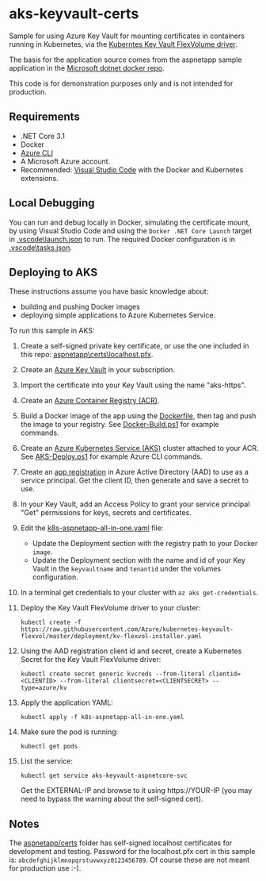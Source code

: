 # aks-keyvault-certs

Sample for using Azure Key Vault for mounting certificates in containers running
in Kubernetes, via the
[Kuberntes Key Vault FlexVolume driver](https://github.com/Azure/kubernetes-keyvault-flexvol).

The basis for the application source comes from the aspnetapp sample application in the
[Microsoft dotnet docker repo](https://github.com/dotnet/dotnet-docker).

This code is for demonstration purposes only and is not intended for production.

## Requirements

- .NET Core 3.1
- Docker
- [Azure CLI](https://docs.microsoft.com/en-us/cli/azure/install-azure-cli?view=azure-cli-latest)
- A Microsoft Azure account.
- Recommended: [Visual Studio Code](https://code.visualstudio.com/)
  with the Docker and Kubernetes extensions.

## Local Debugging

You can run and debug locally in Docker, simulating the certificate mount, by using
Visual Studio Code and using the `Docker .NET Core Launch` target in
[.vscode\launch.json](.vscode\launch.json) to run. The required Docker configuration
is in [.vscode\tasks.json](.vscode\tasks.json).

## Deploying to AKS

These instructions assume you have basic knowledge about:

- building and pushing Docker images
- deploying simple applications to Azure Kubernetes Service.

To run this sample in AKS:

1. Create a self-signed private key certificate, or use the one included in this repo:
   [aspnetapp\certs\localhost.pfx](aspnetapp\certs\localhost.pfx).

2. Create an [Azure Key Vault](https://azure.microsoft.com/en-us/services/key-vault/)
   in your subscription.

3. Import the certificate into your Key Vault using the name "aks-https".

4. Create an [Azure Container Registry (ACR)](https://azure.microsoft.com/en-us/services/container-registry/).

5. Build a Docker image of the app using the [Dockerfile](Dockerfile),
   then tag and push the image to your registry.
   See [Docker-Build.ps1](Docker-Build.ps1) for example commands.

6. Create an [Azure Kubernetes Service (AKS)](https://azure.microsoft.com/en-us/services/kubernetes-service/)
   cluster attached to your ACR.
   See [AKS-Deploy.ps1](AKS-Deploy.ps1) for example Azure CLI commands.

7. Create an [app registration](https://docs.microsoft.com/en-us/azure/active-directory/develop/quickstart-register-app)
   in Azure Active Directory (AAD) to use as a service principal. Get the client ID,
   then generate and save a secret to use.

8. In your Key Vault, add an Access Policy to grant your service principal "Get"
   permissions for keys, secrets and certificates.

9. Edit the [k8s-aspnetapp-all-in-one.yaml](k8s-aspnetapp-all-in-one.yaml) file:
   - Update the Deployment section with the registry path to your Docker `image`.
   - Update the Deployment section with the name and id of your Key Vault in the
     `keyvaultname` and `tenantid` under the volumes configuration.

10. In a terminal get credentials to your cluster with `az aks get-credentials`.

11. Deploy the Key Vault FlexVolume driver to your cluster:

    `kubectl create -f https://raw.githubusercontent.com/Azure/kubernetes-keyvault-flexvol/master/deployment/kv-flexvol-installer.yaml`

12. Using the AAD registration client id and secret, create a Kubernetes Secret for the
    Key Vault FlexVolume driver:

    `kubectl create secret generic kvcreds --from-literal clientid=<CLIENTID> --from-literal clientsecret=<CLIENTSECRET> --type=azure/kv`

13. Apply the application YAML:

    `kubectl apply -f k8s-aspnetapp-all-in-one.yaml`

14. Make sure the pod is running:

    `kubectl get pods`

15. List the service:

    `kubectl get service aks-keyvault-aspnetcore-svc`

    Get the EXTERNAL-IP and browse to it using https://YOUR-IP
    (you may need to bypass the warning about the self-signed cert).

## Notes

The [aspnetapp/certs](aspnetapp/certs) folder has self-signed localhost certificates for
development and testing. Password for the localhost.pfx cert in this sample is: `abcdefghijklmnopqrstuvwxyz0123456789`. Of course these are not meant for
production use :-).
